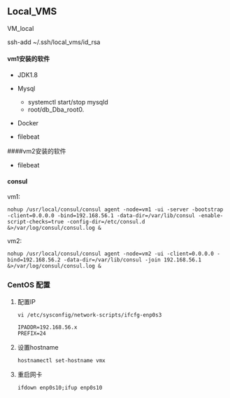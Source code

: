 ## Local_VMS

VM_local

ssh-add ~/.ssh/local_vms/id_rsa

#### vm1安装的软件

- JDK1.8

- Mysql
  - systemctl start/stop mysqld
  - root/db_Dba_root0.

- Docker
- filebeat

####vm2安装的软件

- filebeat

#### consul

vm1:

```
nohup /usr/local/consul/consul agent -node=vm1 -ui -server -bootstrap -client=0.0.0.0 -bind=192.168.56.1 -data-dir=/var/lib/consul -enable-script-checks=true -config-dir=/etc/consul.d &>/var/log/consul/consul.log &
```

vm2:

```
nohup /usr/local/consul/consul agent -node=vm2 -ui -client=0.0.0.0 -bind=192.168.56.2 -data-dir=/var/lib/consul -join 192.168.56.1 &>/var/log/consul/consul.log &
```

### CentOS 配置

1. 配置IP

   ```
   vi /etc/sysconfig/network-scripts/ifcfg-enp0s3
   
   IPADDR=192.168.56.x
   PREFIX=24
   ```

2. 设置hostname

   ```
   hostnamectl set-hostname vmx
   ```

3. 重启网卡

   ```
   ifdown enp0s10;ifup enp0s10
   ```

   
